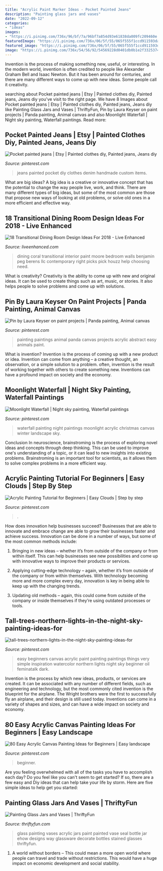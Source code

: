 ```yaml
---
title: "Acrylic Paint Marker Ideas - Pocket Painted Jeans"
description: "Painting glass jars and vases"
date: "2022-09-12"
categories:
- "ideas"
images:
- "https://i.pinimg.com/736x/96/bf/7a/96bf7a854d93e61838da009fc209460e.jpg"
featuredImage: "https://i.pinimg.com/736x/06/5f/55/065f555f1ccd911593dae5a95b2f0eb6.jpg"
featured_image: "https://i.pinimg.com/736x/06/5f/55/065f555f1ccd911593dae5a95b2f0eb6.jpg"
image: "https://i.pinimg.com/736x/54/56/92/54569228d0401db0b1e2f3325374d420.jpg"
---
```



Invention is the process of making something new, useful, or interesting. In the modern world, invention is often credited to people like Alexander Graham Bell and Isaac Newton. But it has been around for centuries, and there are many different ways to come up with new ideas. Some people call it creativity.

	

		
searching about Pocket painted jeans | Etsy | Painted clothes diy, Painted jeans, Jeans diy you've visit to the right page. We have 8 Images about Pocket painted jeans | Etsy | Painted clothes diy, Painted jeans, Jeans diy like Painting Glass Jars and Vases | ThriftyFun, Pin by Laura Keyser on paint projects | Panda painting, Animal canvas and also Moonlight Waterfall | Night sky painting, Waterfall paintings. Read more:
		
    
## Pocket Painted Jeans | Etsy | Painted Clothes Diy, Painted Jeans, Jeans Diy

<img loading=lazy src="https://i.pinimg.com/736x/96/bf/7a/96bf7a854d93e61838da009fc209460e.jpg" onerror="this.onerror=null;this.src='https://tse1.mm.bing.net/th?id=OIP.nrSWBKbQ8p73gb99O7XsAgHaNJ&amp;pid=15.1';" alt="Pocket painted jeans | Etsy | Painted clothes diy, Painted jeans, Jeans diy">

_Source: pinterest.com_

>jeans painted pocket diy clothes denim handmade custom items. 

	

What are big ideas?
A big idea is a creative or innovative concept that has the potential to change the way people live, work, and think. There are many different types of big ideas, but some of the most common are those that propose new ways of looking at old problems, or solve old ones in a more efficient and effective way.

    
## 18 Transitional Dining Room Design Ideas For 2018 - Live Enhanced

<img loading=lazy src="http://www.liveenhanced.com/wp-content/uploads/2018/03/Transitional-Dining-Room-Design-Ideas-16.jpg" onerror="this.onerror=null;this.src='https://tse2.mm.bing.net/th?id=OIP.iEaRCi89grICpEgmBrhBLAHaEt&amp;pid=15.1';" alt="18 Transitional Dining Room Design Ideas For 2018 - Live Enhanced">

_Source: liveenhanced.com_

>dining coral transitional interior paint moore bedroom walls benjamin peg berens llc contemporary right picks pick houzz help choosing need. 

	

What is creativity?
Creativity is the ability to come up with new and original ideas. It can be used to create things such as art, music, or stories. It also helps people to solve problems and come up with solutions.

    
## Pin By Laura Keyser On Paint Projects | Panda Painting, Animal Canvas

<img loading=lazy src="https://i.pinimg.com/736x/f1/d4/e8/f1d4e8fa7f8efb9552f0e309b99e2558.jpg" onerror="this.onerror=null;this.src='https://tse4.mm.bing.net/th?id=OIP.4NAaH4hkQp2QTJqVq0ncOAHaJ4&amp;pid=15.1';" alt="Pin by Laura Keyser on paint projects | Panda painting, Animal canvas">

_Source: pinterest.com_

>painting paintings animal panda canvas projects acrylic abstract easy animals paint. 

	

What is invention?
Invention is the process of coming up with a new product or idea. Invention can come from anything – a creative thought, an observation, or a simple solution to a problem. often, invention is the result of working together with others to create something new. Inventions can have a profound impact on society and the economy.

    
## Moonlight Waterfall | Night Sky Painting, Waterfall Paintings

<img loading=lazy src="https://i.pinimg.com/736x/d9/96/f6/d996f604d9545b07e589c02052953273.jpg" onerror="this.onerror=null;this.src='https://tse4.mm.bing.net/th?id=OIP.D3JvB4T3zBjBlrD8AK5FBwAAAA&amp;pid=15.1';" alt="Moonlight Waterfall | Night sky painting, Waterfall paintings">

_Source: pinterest.com_

>waterfall painting night paintings moonlight acrylic christmas canvas winter landscape sky. 

	

Conclusion
In neuroscience, brainstroming is the process of exploring novel ideas and concepts through deep thinking. This can be used to improve one's understanding of a topic, or it can lead to new insights into existing problems. Brainstroming is an important tool for scientists, as it allows them to solve complex problems in a more efficient way.

    
## Acrylic Painting Tutorial For Beginners | Easy Clouds | Step By Step

<img loading=lazy src="https://i.pinimg.com/736x/44/8d/2e/448d2eb579f6323fdb715059ab2ff00c.jpg" onerror="this.onerror=null;this.src='https://tse3.mm.bing.net/th?id=OIP.sX-rQ1KItryRyIL8qUfDpAHaLH&amp;pid=15.1';" alt="Acrylic Painting Tutorial for Beginners | Easy Clouds | Step by step">

_Source: pinterest.com_

>. 

	

How does innovation help businesses succeed?
Businesses that are able to innovate and embrace change are able to grow their businesses faster and achieve success. Innovation can be done in a number of ways, but some of the most common methods include:
1. Bringing in new ideas – whether it’s from outside of the company or from within itself. This can help businesses see new possibilities and come up with innovative ways to improve their products or services.

2. Applying cutting-edge technology – again, whether it’s from outside of the company or from within themselves. With technology becoming more and more complex every day, innovation is key in being able to keep up with the changing trends.

3. Updating old methods – again, this could come from outside of the company or inside themselves if they’re using outdated processes or tools.

    
## Tall-trees-northern-lights-in-the-night-sky-painting-ideas-for

<img loading=lazy src="https://i.pinimg.com/736x/06/5f/55/065f555f1ccd911593dae5a95b2f0eb6.jpg" onerror="this.onerror=null;this.src='https://tse2.mm.bing.net/th?id=OIP.DC_mVFfCQW-OYzlcigJbSQHaJ4&amp;pid=15.1';" alt="tall-trees-northern-lights-in-the-night-sky-painting-ideas-for">

_Source: pinterest.com_

>easy beginners canvas acrylic paint painting paintings things very simple inspiration watercolor northern lights night sky beginner oil feminatalk dark. 

	

Invention is the process by which new ideas, products, or services are created. It can be associated with any number of different fields, such as engineering and technology, but the most commonly cited invention is the blueprint for the airplane. The Wright brothers were the first to successfully fly an airplane, and their design is still used today. Inventions can come in a variety of shapes and sizes, and can have a wide impact on society and economy.

    
## 80 Easy Acrylic Canvas Painting Ideas For Beginners | Easy Landscape

<img loading=lazy src="https://i.pinimg.com/736x/54/56/92/54569228d0401db0b1e2f3325374d420.jpg" onerror="this.onerror=null;this.src='https://tse2.mm.bing.net/th?id=OIP.ZVV-akpW4J8e69U00jbcTAHaLH&amp;pid=15.1';" alt="80 Easy Acrylic Canvas Painting Ideas for Beginners | Easy landscape">

_Source: pinterest.com_

>beginner. 

	

Are you feeling overwhelmed with all of the tasks you have to accomplish each day? Do you feel like you can't seem to get started? If so, there are a few easy and Diy ideas that can help take your life by storm. Here are five simple ideas to help get you started:

    
## Painting Glass Jars And Vases | ThriftyFun

<img loading=lazy src="https://img.thrfun.com/img/093/689/painted_vase_x2.jpg" onerror="this.onerror=null;this.src='https://tse4.mm.bing.net/th?id=OIP.MIx-zLQhdkm-172vi7WHegHaLH&amp;pid=15.1';" alt="Painting Glass Jars and Vases | ThriftyFun">

_Source: thriftyfun.com_

>glass painting vases acrylic jars paint painted vase seal bottle jar ehow designs way glassware decorate bottles stained glasses thriftyfun. 

	

1. A world without borders – This could mean a more open world where people can travel and trade without restrictions. This would have a huge impact on economic development and social stability. 

